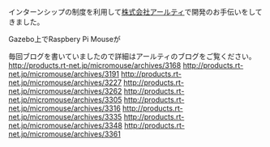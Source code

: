 インターンシップの制度を利用して<a href="http://www.rt-net.jp/company-page/" target="_blank">株式会社アールティ</a>で開発のお手伝いをしてきました。

Gazebo上でRaspbery Pi Mouseが

毎回ブログを書いていましたので詳細はアールティのブログをご覧ください。
http://products.rt-net.jp/micromouse/archives/3168
http://products.rt-net.jp/micromouse/archives/3191
http://products.rt-net.jp/micromouse/archives/3227
http://products.rt-net.jp/micromouse/archives/3262
http://products.rt-net.jp/micromouse/archives/3305
http://products.rt-net.jp/micromouse/archives/3316
http://products.rt-net.jp/micromouse/archives/3335
http://products.rt-net.jp/micromouse/archives/3348
http://products.rt-net.jp/micromouse/archives/3361

